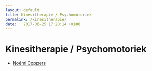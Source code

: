 ```yaml
---
layout: default
title: Kinesitherapie / Psychomotoriek 
permalink: /kinesitherapie/ 
date:   2017-06-25 17:28:14 +0100
---
```



# Kinesitherapie / Psychomotoriek

<ul>
    <li><a href="{{ site.baseurl }}/kinesitherapie/noemi_coppers">Noémi Coppers</a></li>
</ul>
